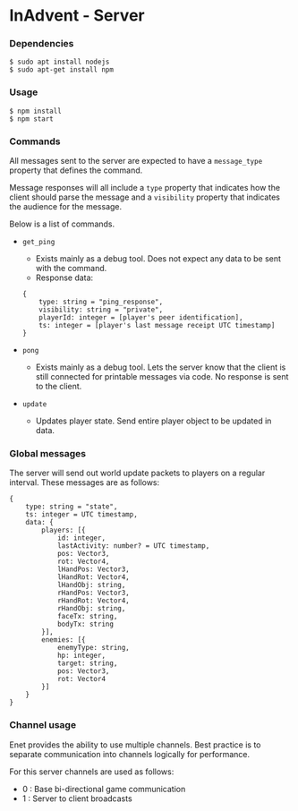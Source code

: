 # InAdvent - Server

### Dependencies
```
$ sudo apt install nodejs
$ sudo apt-get install npm
```
### Usage
```
$ npm install
$ npm start
```

### Commands

All messages sent to the server are expected to have a `message_type` property that defines the command.

Message responses will all include a `type` property that indicates how the client should parse the message and a `visibility` property that indicates the audience for the message.

Below is a list of commands.

* `get_ping`
    - Exists mainly as a debug tool. Does not expect any data to be sent with the command.
    - Response data:
    ```
    {
        type: string = "ping_response",
        visibility: string = "private",
        playerId: integer = [player's peer identification],
        ts: integer = [player's last message receipt UTC timestamp]
    }
    ```

* `pong`
    - Exists mainly as a debug tool. Lets the server know that the client is still connected for printable messages via code. No response is sent to the client.

* `update`
    - Updates player state. Send entire player object to be updated in data.

### Global messages

The server will send out world update packets to players on a regular interval. These messages are as follows:

```
{
    type: string = "state",
    ts: integer = UTC timestamp,
    data: {
        players: [{
            id: integer,
            lastActivity: number? = UTC timestamp,
            pos: Vector3,
            rot: Vector4,
            lHandPos: Vector3,
            lHandRot: Vector4,
            lHandObj: string,
            rHandPos: Vector3,
            rHandRot: Vector4,
            rHandObj: string,
            faceTx: string,
            bodyTx: string
        }],
        enemies: [{
            enemyType: string,
            hp: integer,
            target: string,
            pos: Vector3,
            rot: Vector4
        }]
    }
}
```


### Channel usage

Enet provides the ability to use multiple channels. Best practice is to separate communication into channels logically for performance.

For this server channels are used as follows:

* 0 : Base bi-directional game communication
* 1 : Server to client broadcasts 

